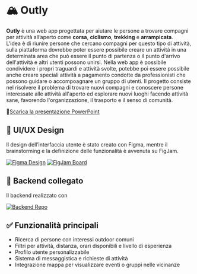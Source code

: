 # 🏔️ Outly

**Outly** è una web app progettata per aiutare le persone a trovare compagni per attività all’aperto come **corsa**, **ciclismo**, **trekking** e **arrampicata**.  
L'idea è di riunire persone che cercano compagni per questo tipo di attività, sulla piattaforma dovrebbe poter essere possibile creare un attività in una determinata area che può essere il punto di partenza o il punto d'arrivo dell'attività e altri utenti possono unirsi. 
Nella web app  è possibile condividere i propri traguardi e attività svolte, potebbe poi essere possibile anche creare speciali attività a pagamento condotte da professionisti che possono guidare o accompoagnare un gruppo di utenti.
Il progetto consiste nel risolvere il problema di trovare nuovi compagni e conoscere persone interessate alle attività all'aperto ed esplorare nuovi luoghi facendo attività sane, favorendo l'organizzazione, il trasporto e il senso di comunità.    

🚀[Scarica la presentazione PowerPoint](https://docs.google.com/presentation/d/1tRyY3l1oFgiCCvYIqQW3besOp9KT0eu_/edit?usp=drive_link&ouid=113266819257914081962&rtpof=true&sd=true)


## 🎨 UI/UX Design

Il design dell’interfaccia utente è stato creato con Figma, mentre il brainstorming e la definizione delle funzionalità è avvenuta su FigJam.

[![Figma Design](https://img.shields.io/badge/Figma-Design-blue?logo=figma)](https://www.figma.com/design/KeBTQUjSyBFiyA4sESpWGI/OUTLY?node-id=0-1&t=j5pOXUCd9DXXisvJ-1)
[![FigJam Board](https://img.shields.io/badge/FigJam-Brainstorming-purple?logo=figma&logoColor=white)](https://www.figma.com/board/y2Mx15jxDv3Pux3IJq0XMH/Outly---Progetto-UX?node-id=0-1&t=pdP722LxLsd8RAgE-1)

## 🍵 Backend collegato

Il backend realizzato con 

[![Backend Repo](https://img.shields.io/badge/Repo-Backend-violet?logo=github)](https://github.com/ilMatto99/outly-be.git)


## ✅ Funzionalità principali

- Ricerca di persone con interessi outdoor comuni
- Filtri per attività, distanza, orari disponibili e livello di esperienza
- Profilo utente personalizzabile
- Sistema di messaggistica e richieste di attività
- Integrazione mappa per visualizzare eventi o gruppi nelle vicinanze
